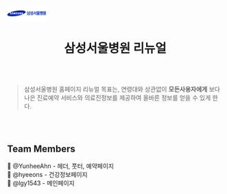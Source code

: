 <img src="./assets/images/loginPage_images/logoImages.png" width="18%">

<h1 align="center">삼성서울병원 리뉴얼</h1>
<br>
<br>

> 삼성서울병원 홈페이지 리뉴얼 목표는,
> 연령대와 상관없이 **모든사용자에게**
> 보다 나은 진료예약 서비스와
> 의료진정보를 제공하여 올바른 정보를 얻을 수 있게 한다.

<br>
<br>

<h2>Team Members</h2>

🏥 @YunheeAhn - 헤더, 풋터, 예약페이지 <br>
🏥 @hyeeons - 건강정보페이지 <br>
🏥 @lgy1543 - 메인페이지 <br>
